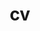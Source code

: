 ---
layout: cv
permalink: /cv/
title: cv
nav: true
nav_order: 5
cv_pdf: Josh-Walton-ACA-CV-M.pdf
description: A PDF copy of my CV is obtainable by clicking the PDF symbol in the top right corner of this page.
toc:
  sidebar: left
---